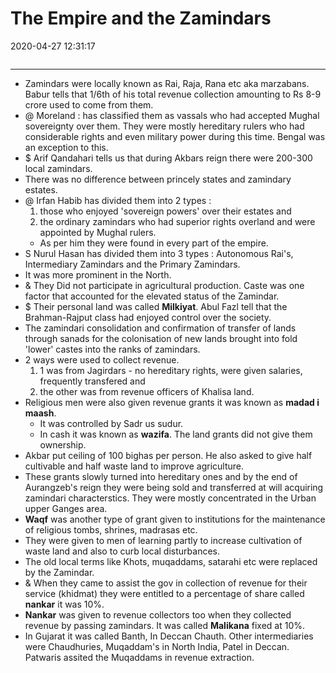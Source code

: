 # The Empire and the Zamindars
2020-04-27 12:31:17
```toc
```
---


-   Zamindars were locally known as Rai, Raja, Rana etc aka marzabans. Babur tells that 1/6th of his total revenue collection amounting to Rs 8-9 crore used to come from them.
- @  Moreland : has classified them as vassals who had accepted Mughal sovereignty over them. They were mostly hereditary rulers who had considerable rights and even military power during this time. Bengal was an exception to this.
- $  Arif Qandahari tells us that during Akbars reign there were 200-300 local zamindars.
-   There was no difference between princely states and zamindary estates.
- @  Irfan Habib has divided them into 2 types : 
	1. those who enjoyed 'sovereign powers' over their estates and 
	2. the ordinary zamindars who had superior rights overland and were appointed by Mughal rulers. 
	- As per him they were found in every part of the empire.
-   S Nurul Hasan has divided them into 3 types : Autonomous Rai's, Intermediary Zamindars and the Primary Zamindars.
-   It was more prominent in the North.
- &  They Did not participate in agricultural production. Caste was one factor that accounted for the elevated status of the Zamindar.
- $ Their personal land was called **Milkiyat**. Abul Fazl tell that the Brahman-Rajput class had enjoyed control over the society.
-   The zamindari consolidation and confirmation of transfer of lands through sanads for the colonisation of new lands brought into fold 'lower' castes into the ranks of zamindars.
-   2 ways were used to collect revenue. 
	1. 1 was from Jagirdars - no hereditary rights, were given salaries, frequently transfered and 
	2. the other was from revenue officers of Khalisa land.
-   Religious men were also given revenue grants it was known as **madad i maash**. 
	- It was controlled by Sadr us sudur. 
	- In cash it was known as **wazifa**. The land grants did not give them ownership.
-   Akbar put ceiling of 100 bighas per person. He also asked to give half cultivable and half waste land to improve agriculture.
-   These grants slowly turned into hereditary ones and by the end of Aurangzeb's reign they were being sold and transferred at will acquiring zamindari characterstics. They were mostly concentrated in the Urban upper Ganges area.
-   **Waqf** was another type of grant given to institutions for the maintenance of religious tombs, shrines, madrasas etc.
-   They were given to men of learning partly to increase cultivation of waste land and also to curb local disturbances.
-   The old local terms like Khots, muqaddams, satarahi etc were replaced by the Zamindar.
- &  When they came to assist the gov in collection of revenue for their service (khidmat) they were entitled to a percentage of share called **nankar** it was 10%.
-   **Nankar** was given to revenue collectors too when they collected revenue by passing zamindars. It was called **Malikana** fixed at 10%.
-   In Gujarat it was called Banth, In Deccan Chauth. Other intermediaries were Chaudhuries, Muqaddam's in North India, Patel in Deccan. Patwaris assited the Muqaddams in revenue extraction.
 

 



 





